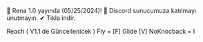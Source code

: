🔶 Rena 1.0 yayında (05/25/2024)!
🔷 Discord sunucumuza katılmayı unutmayın.
✔ Tıkla indir.

Reach ( V1.1 de Güncellenicek )
Fly = [F]
Glide [V]
NoKnocback = I
